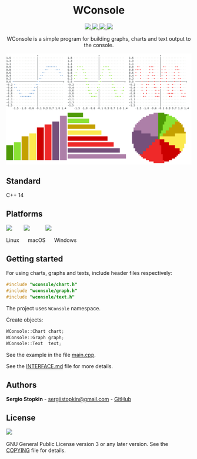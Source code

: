 <h1 align="center">WConsole</h1>

<p align="center">
    <a href="https://travis-ci.org/SergioStopkin/WConsole">
        <img height=22 src="https://img.shields.io/travis/SergioStopkin/WConsole.svg?style=flat-square&label=gcc/clang">
    </a>
    <a href="https://ci.appveyor.com/project/SergioStopkin/wconsole">
        <img height=22 src="https://img.shields.io/appveyor/ci/SergioStopkin/wconsole.svg?style=flat-square&logo=appveyor&label=msvc">
    </a>
    <a href="https://github.com/SergioStopkin/WConsole/blob/master/COPYING">
        <img height=22 src="https://img.shields.io/github/license/SergioStopkin/Wconsole.svg?style=flat-square"/>
    </a>
    <!-- <img height=22 src="https://img.shields.io/github/languages/code-size/sergiostopkin/wconsole.svg?style=flat-square"/> -->
    <img height=22 src="https://img.shields.io/github/repo-size/sergiostopkin/wconsole.svg?style=flat-square"/>
</p>



<p align="center">
    WConsole is a simple program for building graphs, charts and text output to the console.
</p>

![](./doc/img/img1.png?raw=true)

## Standard

C++ 14

## Platforms

<img height=48 src="https://upload.wikimedia.org/wikipedia/commons/3/3c/TuxFlat.svg"> &nbsp;&nbsp;&nbsp;&nbsp;&nbsp;&nbsp; <img height=43 src="https://upload.wikimedia.org/wikipedia/commons/d/df/Apple-Apple.svg"> &nbsp;&nbsp;&nbsp;&nbsp;&nbsp;&nbsp;&nbsp;&nbsp;&nbsp; <img height=40 src="https://upload.wikimedia.org/wikipedia/commons/thumb/5/5f/Windows_logo_-_2012.svg/1024px-Windows_logo_-_2012.svg.png">

Linux &nbsp;&nbsp;&nbsp;&nbsp; macOS &nbsp;&nbsp;&nbsp;&nbsp; Windows

## Getting started

For using charts, graphs and texts, include header files respectively:

```cpp
#include "wconsole/chart.h"
#include "wconsole/graph.h"
#include "wconsole/text.h"
```
The project uses `WConsole` namespace.

Create objects:

```cpp
WConsole::Chart chart;
WConsole::Graph graph;
WConsole::Text  text;
```

See the example in the file [main.cpp](./src/main.cpp).

See the [INTERFACE.md](./doc/INTERFACE.md) file for more details.

## Authors

**Sergio Stopkin** - <sergiistopkin@gmail.com> -  [GitHub](https://github.com/SergioStopkin)

## License

<img src="https://upload.wikimedia.org/wikipedia/commons/9/93/GPLv3_Logo.svg" height=100></img>

GNU General Public License version 3 or any later version. See the [COPYING](./COPYING) file for details.

